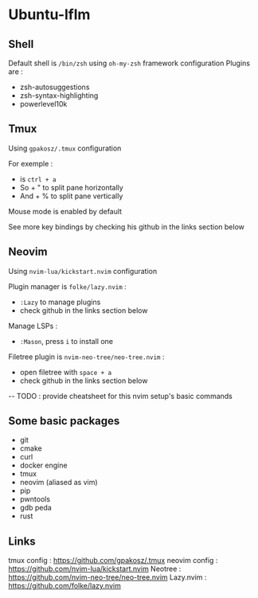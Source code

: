 # Ubuntu-lflm
## Shell
Default shell is `/bin/zsh` using `oh-my-zsh` framework configuration
Plugins are :
  - zsh-autosuggestions
  - zsh-syntax-highlighting
  - powerlevel10k

## Tmux
Using `gpakosz/.tmux` configuration

For exemple :
  - <prefix> is `ctrl + a`
  - So <prefix> + " to split pane horizontally
  - And <prefix> + % to split pane vertically

Mouse mode is enabled by default

See more key bindings by checking his github in the links section below

## Neovim
Using `nvim-lua/kickstart.nvim` configuration

Plugin manager is `folke/lazy.nvim` :
  - `:Lazy` to manage plugins
  - check github in the links section below

Manage LSPs :
  - `:Mason`, press `i` to install one

Filetree plugin is `nvim-neo-tree/neo-tree.nvim` :
  - open filetree with `space + a`
  - check github in the links section below

-- TODO : provide cheatsheet for this nvim setup's basic commands

## Some basic packages
- git
- cmake
- curl
- docker engine
- tmux
- neovim (aliased as vim)
- pip
- pwntools
- gdb peda
- rust

## Links
tmux config : https://github.com/gpakosz/.tmux
neovim config : https://github.com/nvim-lua/kickstart.nvim
Neotree : https://github.com/nvim-neo-tree/neo-tree.nvim
Lazy.nvim : https://github.com/folke/lazy.nvim

